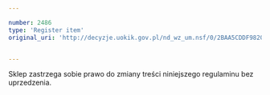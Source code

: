 ```yaml
---

number: 2486
type: 'Register item'
original_uri: 'http://decyzje.uokik.gov.pl/nd_wz_um.nsf/0/2BAA5CDDF9820424C125790A0042236C?OpenDocument'


---
```


Sklep zastrzega sobie prawo do zmiany treści niniejszego regulaminu bez uprzedzenia.
